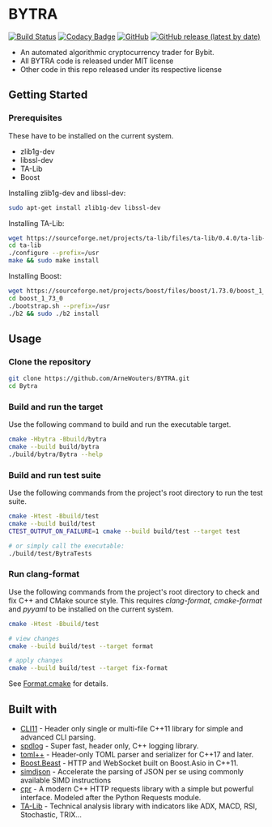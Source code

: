 # BYTRA

[![Build Status](https://travis-ci.com/ArneWouters/BYTRA.svg?token=whAYzQpaYXnwwohSyHG7&branch=master)](https://travis-ci.com/ArneWouters/BYTRA)
[![Codacy Badge](https://app.codacy.com/project/badge/Grade/0fbd7c39a3aa48859870b476a91c28a4)](https://www.codacy.com/gh/ArneWouters/BYTRA/dashboard?utm_source=github.com&amp;utm_medium=referral&amp;utm_content=ArneWouters/BYTRA&amp;utm_campaign=Badge_Grade)
[![GitHub](https://img.shields.io/github/license/ArneWouters/BYTRA?color=blue)](https://github.com/ArneWouters/BYTRA/blob/master/LICENSE)
[![GitHub release (latest by date)](https://img.shields.io/github/v/release/ArneWouters/BYTRA)](https://github.com/ArneWouters/BYTRA/releases/latest)

  * An automated algorithmic cryptocurrency trader for Bybit.
  * All BYTRA code is released under MIT license
  * Other code in this repo released under its respective license

## Getting Started

### Prerequisites

These have to be installed on the current system.
  * zlib1g-dev
  * libssl-dev
  * TA-Lib
  * Boost

Installing zlib1g-dev and libssl-dev:

```bash
sudo apt-get install zlib1g-dev libssl-dev
```

Installing TA-Lib:

```bash
wget https://sourceforge.net/projects/ta-lib/files/ta-lib/0.4.0/ta-lib-0.4.0-src.tar.gz && tar -xvzf ta-lib-0.4.0-src.tar.gz > /dev/null
cd ta-lib
./configure --prefix=/usr
make && sudo make install
```

Installing Boost:

```bash
wget https://sourceforge.net/projects/boost/files/boost/1.73.0/boost_1_73_0.tar.gz && tar -xvzf boost_1_73_0.tar.gz > /dev/null
cd boost_1_73_0
./bootstrap.sh --prefix=/usr
./b2 && sudo ./b2 install
```

## Usage

### Clone the repository

```bash
git clone https://github.com/ArneWouters/BYTRA.git
cd Bytra
```

### Build and run the target

Use the following command to build and run the executable target.

```bash
cmake -Hbytra -Bbuild/bytra
cmake --build build/bytra
./build/bytra/Bytra --help
```

### Build and run test suite

Use the following commands from the project's root directory to run the test suite.

```bash
cmake -Htest -Bbuild/test
cmake --build build/test
CTEST_OUTPUT_ON_FAILURE=1 cmake --build build/test --target test

# or simply call the executable:
./build/test/BytraTests
```

### Run clang-format

Use the following commands from the project's root directory to check and fix C++ and CMake source style.
This requires _clang-format_, _cmake-format_ and _pyyaml_ to be installed on the current system.

```bash
cmake -Htest -Bbuild/test

# view changes
cmake --build build/test --target format

# apply changes
cmake --build build/test --target fix-format
```

See [Format.cmake](https://github.com/TheLartians/Format.cmake) for details.

## Built with
  * [CLI11](https://github.com/CLIUtils/CLI11) - Header only single or multi-file C++11 library for simple and advanced CLI parsing.
  * [spdlog](https://github.com/gabime/spdlog) - Super fast, header only, C++ logging library.
  * [toml++](https://github.com/marzer/tomlplusplus) - Header-only TOML parser and serializer for C++17 and later.
  * [Boost.Beast](https://github.com/boostorg/beast) - HTTP and WebSocket built on Boost.Asio in C++11.
  * [simdjson](https://github.com/lemire/simdjson) - Accelerate the parsing of JSON per se using commonly available SIMD instructions
  * [cpr](https://github.com/whoshuu/cpr) - A modern C++ HTTP requests library with a simple but powerful interface. Modeled after the Python Requests module.
  * [TA-Lib](https://sourceforge.net/projects/ta-lib/) - Technical analysis library with indicators like ADX, MACD, RSI, Stochastic, TRIX...
